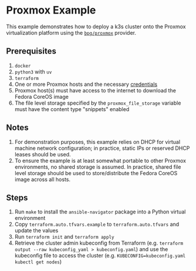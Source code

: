 # Proxmox Example

This example demonstrates how to deploy a k3s cluster onto the Proxmox virtualization platform using the [`bpg/proxmox`](https://registry.terraform.io/providers/bpg/proxmox/latest/docs) provider.

## Prerequisites

1. `docker`
2. `python3` with `uv`
3. `terraform`
4. One or more Proxmox hosts and the necessary [credentials](https://registry.terraform.io/providers/bpg/proxmox/latest/docs#authentication)
5. Proxmox host(s) must have access to the internet to download the Fedora CoreOS image
6. The file level storage specified by the `proxmox_file_storage` variable must have the content type "snippets" enabled

## Notes

1. For demonstration purposes, this example relies on DHCP for virtual machine network configuration; in practice, static IPs or reserved DHCP leases should be used.
2. To ensure the example is at least somewhat portable to other Proxmox environments, no shared storage is assumed. In practice, shared file level storage should be used to store/distribute the Fedora CoreOS image across all hosts.

## Steps

1. Run `make` to install the `ansible-navigator` package into a Python virtual environment
2. Copy `terraform.auto.tfvars.example` to `terraform.auto.tfvars` and update the values
3. Run `terraform init` and `terraform apply`
4. Retrieve the cluster admin kubeconfig from Terraform (e.g. `terraform output --raw kubeconfig_yaml > kubeconfig.yaml`) and use the kubeconfig file to access the cluster (e.g. `KUBECONFIG=kubeconfig.yaml kubectl get nodes`)
